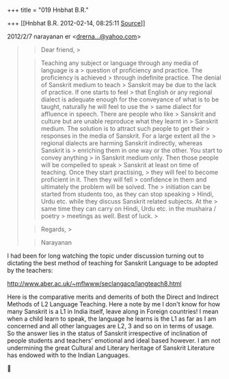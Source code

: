 +++
title = "019 Hnbhat B.R."

+++
[[Hnbhat B.R.	2012-02-14, 08:25:11 [Source](https://groups.google.com/g/bvparishat/c/q3t--ylMwIU)]]



  
  

2012/2/7 narayanan er \<[drerna...@yahoo.com]()\>

  

> 
> > 
> > 
> > Dear friend, >
> 
> > 
> > Teaching any subject or language through any media of language is a > question of proficiency and practice. The proficiency is achieved > through indefinite practice. The denial of Sanskrit medium to teach > Sanskrit may be due to the lack of practice. If one starts to feel > that English or any regional dialect is adequate enough for the
> conveyance of what is to be taught, naturally he will feel to use the > same dialect for affluence in speech. There are people who like > Sanskrit and culture but are unable reproduce what they learnt in > Sanskrit medium. The solution is to attract such people to get their > responses in the media of Sanskrit. For a large extent all the > regional dialects are harming Sanskrit indirectly, whereas Sanskrit is > enriching them in one way or the other. You start to convey anything > in Sanskrit medium only. Then those people will be compelled to speak > Sanskrit at least on time of teaching. Once they start practising, > they will feel to become proficient in it. Then they will fell > confidence in them and ultimately the problem will be solved. The > initiation can be started from students too, as they can stop speaking > Hindi, Urdu etc. while they discuss Sanskrit related subjects. At the > same time they can carry on Hindi, Urdu etc. in the mushaira / poetry > meetings as well. Best of luck. >
> 
> > 
> > Regards, >
> 
> > 
> > Narayanan  
> > 
> > 
> >   
> > 
> > 
> > 

  

  

I had been for long watching the topic under discussion turning out to dictating the best method of teaching for Sanskrit Language to be adopted by the teachers:

  

<http://www.aber.ac.uk/~mflwww/seclangacq/langteach8.html>

  

Here is the comparative merits and demerits of both the Direct and Indirect Methods of L2 Language Teaching. Here a note by me I don't know for how many Sanskrit is a L1 in India itself, leave along in Foreign countries! I mean when a child learn to speak, the language he learns is the L1 as far as I am concerned and all other languages are L2, 3 and so on in terms of usage. So the answer lies in the status of Sanskrit irrespective of inclination of people students and teachers' emotional and ideal based however. I am not undermining the great Cultural and Literary heritage of Sanskrit Literature has endowed with to the Indian Languages.

  

  





